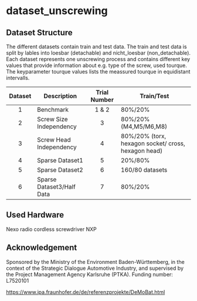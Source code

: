 # dataset_unscrewing

## Dataset Structure

The different datasets contain train and test data. The train and test data is split by lables into loesbar (detachable) and nicht_loesbar (non_detachable). 
Each dataset represents one unscrewing process and contains different key values that provide information about e.g. type of the screw, used tourque. The keyparameter tourque values lists the meassured tourque in equidistant intervalls.

|Dataset   |Description                 |Trial Number  |Train/Test       |
|:--------:|----------------------------|:------------:|-----------------|
|1         |Benchmark                   |1 & 2         |80%/20%          |
|2         |Screw Size Independency     |3             |80%/20% (M4,M5/M6,M8)|
|3         |Screw Head Independency     |4             |80%/20% (torx, hexagon socket/ cross, hexagon head)|
|4         |Sparse Dataset1             |5             |20%/80%          |
|5         |Sparse Dataset2             |6             |160/80 datasets  |
|6         |Sparse Dataset3/Half Data   |7             |80%/20%          |

## Used Hardware
Nexo radio cordless screwdriver NXP

## Acknowledgement
Sponsored by the Ministry of the Environment Baden-Württemberg, in the context of the Strategic Dialogue Automotive Industry, and supervised by the Project Management Agency Karlsruhe (PTKA). Funding number: L7520101

https://www.ipa.fraunhofer.de/de/referenzprojekte/DeMoBat.html


